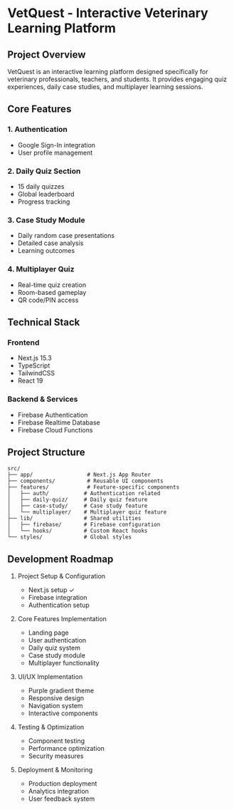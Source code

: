 # VetQuest - Interactive Veterinary Learning Platform

## Project Overview
VetQuest is an interactive learning platform designed specifically for veterinary professionals, teachers, and students. It provides engaging quiz experiences, daily case studies, and multiplayer learning sessions.

## Core Features

### 1. Authentication
- Google Sign-In integration
- User profile management

### 2. Daily Quiz Section
- 15 daily quizzes
- Global leaderboard
- Progress tracking

### 3. Case Study Module
- Daily random case presentations
- Detailed case analysis
- Learning outcomes

### 4. Multiplayer Quiz
- Real-time quiz creation
- Room-based gameplay
- QR code/PIN access

## Technical Stack

### Frontend
- Next.js 15.3
- TypeScript
- TailwindCSS
- React 19

### Backend & Services
- Firebase Authentication
- Firebase Realtime Database
- Firebase Cloud Functions

## Project Structure
```
src/
├── app/                 # Next.js App Router
├── components/          # Reusable UI components
├── features/            # Feature-specific components
│   ├── auth/           # Authentication related
│   ├── daily-quiz/     # Daily quiz feature
│   ├── case-study/     # Case study feature
│   └── multiplayer/    # Multiplayer quiz feature
├── lib/                # Shared utilities
│   ├── firebase/       # Firebase configuration
│   └── hooks/          # Custom React hooks
└── styles/             # Global styles
```

## Development Roadmap

1. Project Setup & Configuration
   - Next.js setup ✓
   - Firebase integration
   - Authentication setup

2. Core Features Implementation
   - Landing page
   - User authentication
   - Daily quiz system
   - Case study module
   - Multiplayer functionality

3. UI/UX Implementation
   - Purple gradient theme
   - Responsive design
   - Navigation system
   - Interactive components

4. Testing & Optimization
   - Component testing
   - Performance optimization
   - Security measures

5. Deployment & Monitoring
   - Production deployment
   - Analytics integration
   - User feedback system
